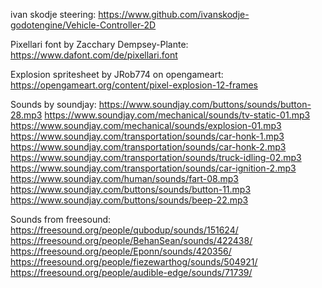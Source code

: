 ivan skodje steering: https://www.github.com/ivanskodje-godotengine/Vehicle-Controller-2D

Pixellari font by Zacchary Dempsey-Plante: https://www.dafont.com/de/pixellari.font

Explosion spritesheet by JRob774 on opengameart: https://opengameart.org/content/pixel-explosion-12-frames

Sounds by soundjay:
https://www.soundjay.com/buttons/sounds/button-28.mp3
https://www.soundjay.com/mechanical/sounds/tv-static-01.mp3
https://www.soundjay.com/mechanical/sounds/explosion-01.mp3
https://www.soundjay.com/transportation/sounds/car-honk-1.mp3
https://www.soundjay.com/transportation/sounds/car-honk-2.mp3
https://www.soundjay.com/transportation/sounds/truck-idling-02.mp3
https://www.soundjay.com/transportation/sounds/car-ignition-2.mp3
https://www.soundjay.com/human/sounds/fart-08.mp3
https://www.soundjay.com/buttons/sounds/button-11.mp3
https://www.soundjay.com/buttons/sounds/beep-22.mp3

Sounds from freesound:
https://freesound.org/people/qubodup/sounds/151624/
https://freesound.org/people/BehanSean/sounds/422438/
https://freesound.org/people/Eponn/sounds/420356/
https://freesound.org/people/fiezewarthog/sounds/504921/
https://freesound.org/people/audible-edge/sounds/71739/

